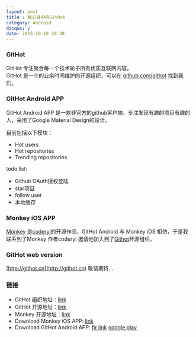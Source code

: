 ```yaml
---
layout: post
title : 我心目中的GitHot
category: Android
disqus: y
date: 2015-10-10 20:30
---
```


### GitHot

GitHot 专注聚合每一个技术轮子所有优质互联网内容。  
GitHot 是一个的业余时间维护的开源组织，可以在 [github.com/githot](https://github.com/githot) 找到我们。  

### GitHot Android APP

GitHot Android APP 是一款非官方的github客户端，专注发现有趣的项目有趣的人，采用了Google Material Design的设计。

目前包括以下模块：

- Hot users 
- Hot repositories
- Trending repositories

todo list:

- Github OAuth授权登陆
- star项目
- follow user
- 本地缓存
 
### Monkey iOS APP 

[Monkey](https://github.com/coderyi/monkey) 是[coderyi](https://github.com/coderyi)的开源作品，GitHot Android 与 Monkey iOS 相仿，于是我联系到了Monkey 作者coderyi 邀请他加入到了[Githot](https://github.com/githot)开源组织。

### GitHot web version

[http://githot.cn](http://githot.cn) 敬请期待...

### 链接

- GitHot 组织地址：[link](https://github.com/githot)
- GitHot 开源地址：[link](https://github.com/andyiac/githot)
- Monkey 开源地址：[link](https://github.com/coderyi/monkey)
- Download Monkey iOS APP: [link](https://itunes.apple.com/cn/app/monkey-for-github/id1003765407)
- Download GitHot Android APP: [fir link](http://fir.im/githot) [google play](https://play.google.com/store/apps/details?id=com.knight.arch)
